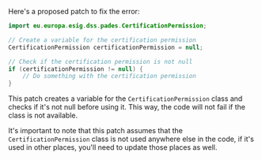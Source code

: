 Here's a proposed patch to fix the error:
```java
import eu.europa.esig.dss.pades.CertificationPermission;

// Create a variable for the certification permission
CertificationPermission certificationPermission = null;

// Check if the certification permission is not null
if (certificationPermission != null) {
    // Do something with the certification permission
}
```
This patch creates a variable for the `CertificationPermission` class and checks if it's not null before using it. This way, the code will not fail if the class is not available.

It's important to note that this patch assumes that the `CertificationPermission` class is not used anywhere else in the code, if it's used in other places, you'll need to update those places as well.